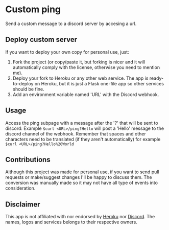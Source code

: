 # Custom ping

Send a custom message to a discord server by accesing a url.

## Deploy custom server
If you want to deploy your own copy for personal use, just:
1) Fork the project (or copy/paste it, but forking is nicer and it will automatically comply with the license, otherwise you need to mention me).
1) Deploy your fork to Heroku or any other web service. The app is ready-to-deploy on Heroku, but it is just a Flask one-file app so other services should be fine.
1) Add an environment variable named 'URL' with the Discord webhook.

## Usage
Access the ping subpage with a message after the '?' that will be sent to discord: Example `$curl <URL>/ping?Hello` will post a 'Hello' message to the discord channel of the webhook. Remember that spaces and other characters need to be translated (if they aren't automatically) for example `$curl <URL>/ping?Hello%20World`

## Contributions
Although this project was made for personal use, if you want to send pull requests or make/suggest changes I'll be happy to discuss them. The conversion was manually made so it may not have all type of events into consideration.

## Disclaimer
This app is not affiliated with nor endorsed by [Heroku](https://www.heroku.com/home) nor [Discord](https://discordapp.com/). The names, logos and services belongs to their respective owners.
